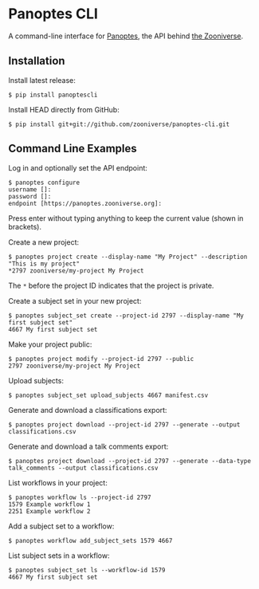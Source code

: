 # Panoptes CLI

A command-line interface for [Panoptes](https://github.com/zooniverse/Panoptes),
the API behind [the Zooniverse](https://www.zooniverse.org/).

## Installation

Install latest release:

```
$ pip install panoptescli
```

Install HEAD directly from GitHub:

```
$ pip install git+git://github.com/zooniverse/panoptes-cli.git
```

## Command Line Examples

Log in and optionally set the API endpoint:

```
$ panoptes configure
username []:
password []:
endpoint [https://panoptes.zooniverse.org]:
```

Press enter without typing anything to keep the current value (shown in
brackets).

Create a new project:

```
$ panoptes project create --display-name "My Project" --description "This is my project"
*2797 zooniverse/my-project My Project
```

The `*` before the project ID indicates that the project is private.

Create a subject set in your new project:

```
$ panoptes subject_set create --project-id 2797 --display-name "My first subject set"
4667 My first subject set
```

Make your project public:

```
$ panoptes project modify --project-id 2797 --public
2797 zooniverse/my-project My Project
```

Upload subjects:

```
$ panoptes subject_set upload_subjects 4667 manifest.csv
```

Generate and download a classifications export:

```
$ panoptes project download --project-id 2797 --generate --output classifications.csv
```

Generate and download a talk comments export:

```
$ panoptes project download --project-id 2797 --generate --data-type talk_comments --output classifications.csv
```

List workflows in your project:

```
$ panoptes workflow ls --project-id 2797
1579 Example workflow 1
2251 Example workflow 2
```

Add a subject set to a workflow:

```
$ panoptes workflow add_subject_sets 1579 4667
```

List subject sets in a workflow:

```
$ panoptes subject_set ls --workflow-id 1579
4667 My first subject set
```
